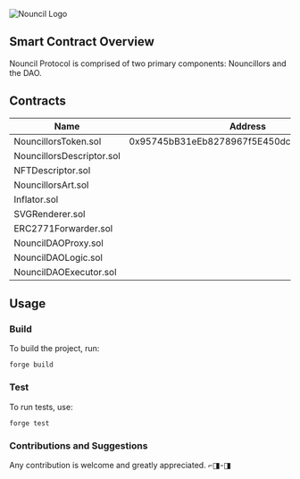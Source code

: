 ![Nouncil Logo](https://github.com/curelycue/nouncillors-contracts/assets/22319741/13c335b7-47a2-4b9a-9fa3-a5dabbc08cc6)

## Smart Contract Overview

Nouncil Protocol is comprised of two primary components: Nouncillors and the DAO.

## Contracts

| Name                        | Address                                    | Sepoliascan                                                                                     |
|-----------------------------|--------------------------------------------|-------------------------------------------------------------------------------------------------|
| NouncillorsToken.sol        | 0x95745bB31eEb8278967f5E450dc8B31D34b02733 | https://sepolia.etherscan.io/address/0x95745bB31eEb8278967f5E450dc8B31D34b02733                  |
| NouncillorsDescriptor.sol   |                                            |                                                                                                 |
| NFTDescriptor.sol           |                                            |                                                                                                 |
| NouncillorsArt.sol          |                                            |                                                                                                 |
| Inflator.sol                |                                            |                                                                                                 |
| SVGRenderer.sol             |                                            |                                                                                                 |
| ERC2771Forwarder.sol        |                                            |                                                                                                 |
| NouncilDAOProxy.sol         |                                            |                                                                                                 |
| NouncilDAOLogic.sol         |                                            |                                                                                                 |
| NouncilDAOExecutor.sol      |                                            |                                                                                                 |

## Usage

### Build
To build the project, run:
```shell
forge build
```

### Test
To run tests, use:
```shell
forge test
```

### Contributions and Suggestions

Any contribution is welcome and greatly appreciated. ⌐◨-◨


